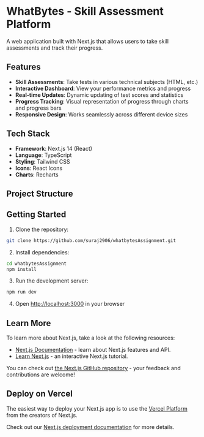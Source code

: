 # WhatBytes - Skill Assessment Platform

A web application built with Next.js that allows users to take skill assessments and track their progress.

## Features

- **Skill Assessments**: Take tests in various technical subjects (HTML, etc.)
- **Interactive Dashboard**: View your performance metrics and progress
- **Real-time Updates**: Dynamic updating of test scores and statistics
- **Progress Tracking**: Visual representation of progress through charts and progress bars
- **Responsive Design**: Works seamlessly across different device sizes

## Tech Stack

- **Framework**: Next.js 14 (React)
- **Language**: TypeScript
- **Styling**: Tailwind CSS
- **Icons**: React Icons
- **Charts**: Recharts

## Project Structure

## Getting Started

1. Clone the repository:
```bash
git clone https://github.com/suraj2906/whatbytesAssignment.git
```

2. Install dependencies:
```bash
cd whatbytesAssignment
npm install
```

3. Run the development server:
```bash
npm run dev
```

4. Open [http://localhost:3000](http://localhost:3000) in your browser







## Learn More

To learn more about Next.js, take a look at the following resources:

- [Next.js Documentation](https://nextjs.org/docs) - learn about Next.js features and API.
- [Learn Next.js](https://nextjs.org/learn) - an interactive Next.js tutorial.

You can check out [the Next.js GitHub repository](https://github.com/vercel/next.js) - your feedback and contributions are welcome!

## Deploy on Vercel

The easiest way to deploy your Next.js app is to use the [Vercel Platform](https://vercel.com/new?utm_medium=default-template&filter=next.js&utm_source=create-next-app&utm_campaign=create-next-app-readme) from the creators of Next.js.

Check out our [Next.js deployment documentation](https://nextjs.org/docs/app/building-your-application/deploying) for more details.
